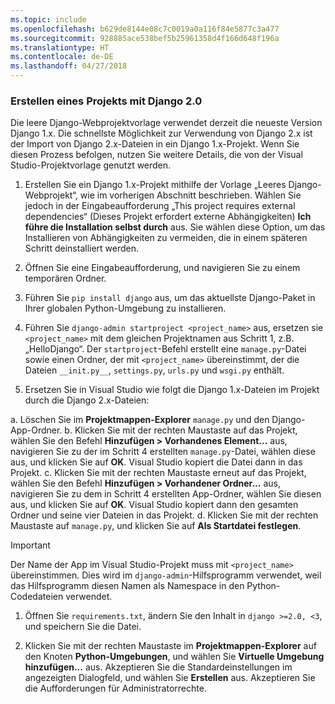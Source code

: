 ```yaml
---
ms.topic: include
ms.openlocfilehash: b629de8144e08c7c0019a0a116f84e5877c3a477
ms.sourcegitcommit: 928885ace538bef5b25961358d4f166d648f196a
ms.translationtype: HT
ms.contentlocale: de-DE
ms.lasthandoff: 04/27/2018
---
```

### <a name="create-a-project-using-django-20"></a>Erstellen eines Projekts mit Django 2.0

Die leere Django-Webprojektvorlage verwendet derzeit die neueste Version Django 1.x. Die schnellste Möglichkeit zur Verwendung von Django 2.x ist der Import von Django 2.x-Dateien in ein Django 1.x-Projekt. Wenn Sie diesen Prozess befolgen, nutzen Sie weitere Details, die von der Visual Studio-Projektvorlage genutzt werden.

1. Erstellen Sie ein Django 1.x-Projekt mithilfe der Vorlage „Leeres Django-Webprojekt“, wie im vorherigen Abschnitt beschrieben. Wählen Sie jedoch in der Eingabeaufforderung „This project requires external dependencies“ (Dieses Projekt erfordert externe Abhängigkeiten) **Ich führe die Installation selbst durch** aus. Sie wählen diese Option, um das Installieren von Abhängigkeiten zu vermeiden, die in einem späteren Schritt deinstalliert werden.

1. Öffnen Sie eine Eingabeaufforderung, und navigieren Sie zu einem temporären Ordner.

1. Führen Sie `pip install django` aus, um das aktuellste Django-Paket in Ihrer globalen Python-Umgebung zu installieren.

1. Führen Sie `django-admin startproject <project_name>` aus, ersetzen sie `<project_name>` mit dem gleichen Projektnamen aus Schritt 1, z.B. „HelloDjango“. Der `startproject`-Befehl erstellt eine `manage.py`-Datei sowie einen Ordner, der mit `<project_name>` übereinstimmt, der die Dateien `__init.py__`, `settings.py`, `urls.py` und `wsgi.py` enthält.

1. Ersetzen Sie in Visual Studio wie folgt die Django 1.x-Dateien im Projekt durch die Django 2.x-Dateien:

  a. Löschen Sie im **Projektmappen-Explorer** `manage.py` und den Django-App-Ordner.
  b. Klicken Sie mit der rechten Maustaste auf das Projekt, wählen Sie den Befehl **Hinzufügen > Vorhandenes Element...**  aus, navigieren Sie zu der im Schritt 4 erstellten `manage.py`-Datei, wählen diese aus, und klicken Sie auf **OK**. Visual Studio kopiert die Datei dann in das Projekt.
  c. Klicken Sie mit der rechten Maustaste erneut auf das Projekt, wählen Sie den Befehl **Hinzufügen > Vorhandener Ordner...**  aus, navigieren Sie zu dem in Schritt 4 erstellten App-Ordner, wählen Sie diesen aus, und klicken Sie auf **OK**. Visual Studio kopiert dann den gesamten Ordner und seine vier Dateien in das Projekt.
  d. Klicken Sie mit der rechten Maustaste auf `manage.py`, und klicken Sie auf **Als Startdatei festlegen**.

  > [!Important]
  > Der Name der App im Visual Studio-Projekt muss mit `<project_name>` übereinstimmen. Dies wird im `django-admin`-Hilfsprogramm verwendet, weil das Hilfsprogramm diesen Namen als Namespace in den Python-Codedateien verwendet.

1. Öffnen Sie `requirements.txt`, ändern Sie den Inhalt in `django >=2.0, <3`, und speichern Sie die Datei.

1. Klicken Sie mit der rechten Maustaste im **Projektmappen-Explorer** auf den Knoten **Python-Umgebungen**, und wählen Sie **Virtuelle Umgebung hinzufügen...** aus. Akzeptieren Sie die Standardeinstellungen im angezeigten Dialogfeld, und wählen Sie **Erstellen** aus. Akzeptieren Sie die Aufforderungen für Administratorrechte.